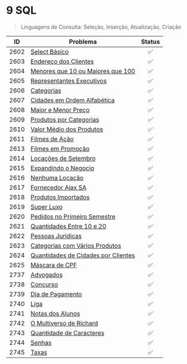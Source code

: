 # 9 SQL

>Linguagens de Consulta: Seleção, Inserção, Atualização, Criação

|ID|Problema|Status|
|-|-|:-:|
|2602|[Select Básico](https://github.com/JefersonMelo/01-URI/tree/master/09-SQL/URI-2602)|:white_check_mark:|
|2603|[Endereço dos Clientes](https://github.com/JefersonMelo/01-URI/tree/master/09-SQL/URI-2603)|:white_check_mark:|
|2604|[Menores que 10 ou Maiores que 100](https://github.com/JefersonMelo/01-URI/tree/master/09-SQL/URI-2604)|:white_check_mark:|
|2605|[Representantes Executivos](https://github.com/JefersonMelo/01-URI/tree/master/09-SQL/URI-2605)|:white_check_mark:|
|2606|[Categorias](https://github.com/JefersonMelo/01-URI/tree/master/09-SQL/URI-2606)|:white_check_mark:|
|2607|[Cidades em Ordem Alfabética](https://github.com/JefersonMelo/01-URI/tree/master/09-SQL/URI-2607)|:white_check_mark:|
|2608|[Maior e Menor Preço](https://github.com/JefersonMelo/01-URI/tree/master/09-SQL/URI-2608)|:white_check_mark:|
|2609|[Produtos por Categorias](https://github.com/JefersonMelo/01-URI/tree/master/09-SQL/URI-2609)|:white_check_mark:|
|2610|[Valor Médio dos Produtos](https://github.com/JefersonMelo/01-URI/tree/master/09-SQL/URI-2610)|:white_check_mark:|
|2611|[Filmes de Ação](https://github.com/JefersonMelo/01-URI/tree/master/09-SQL/URI-2611)|:white_check_mark:|
|2613|[Filmes em Promoção](https://github.com/JefersonMelo/01-URI/tree/master/09-SQL/URI-2613)|:white_check_mark:|
|2614|[Locações de Setembro](https://github.com/JefersonMelo/01-URI/tree/master/09-SQL/URI-2614)|:white_check_mark:|
|2615|[Expandindo o Negocio](https://github.com/JefersonMelo/01-URI/tree/master/09-SQL/URI-2615)|:white_check_mark:|
|2616|[Nenhuma Locação](https://github.com/JefersonMelo/01-URI/tree/master/09-SQL/URI-2616)|:white_check_mark:|
|2617|[Fornecedor Ajax SA](https://github.com/JefersonMelo/01-URI/tree/master/09-SQL/URI-2617)|:white_check_mark:|
|2618|[Produtos Importados](https://github.com/JefersonMelo/01-URI/tree/master/09-SQL/URI-2618)|:white_check_mark:|
|2619|[Super Luxo](https://github.com/JefersonMelo/01-URI/tree/master/09-SQL/URI-2619)|:white_check_mark:|
|2620|[Pedidos no Primeiro Semestre](https://github.com/JefersonMelo/01-URI/tree/master/09-SQL/URI-2620)|:white_check_mark:|
|2621|[Quantidades Entre 10 e 20](https://github.com/JefersonMelo/01-URI/tree/master/09-SQL/URI-2621)|:white_check_mark:|
|2622|[Pessoas Jurídicas](https://github.com/JefersonMelo/01-URI/tree/master/09-SQL/URI-2622)|:white_check_mark:|
|2623|[Categorias com Vários Produtos](https://github.com/JefersonMelo/01-URI/tree/master/09-SQL/URI-2623)|:white_check_mark:|
|2624|[Quantidades de Cidades por Clientes](https://github.com/JefersonMelo/01-URI/tree/master/09-SQL/URI-2624)|:white_check_mark:|
|2625|[Máscara de CPF](https://github.com/JefersonMelo/01-URI/tree/master/09-SQL/URI-2625)|:white_check_mark:|
|2737|[Advogados](https://github.com/JefersonMelo/01-URI/tree/master/09-SQL/URI-2737)|:white_check_mark:|
|2738|[Concurso](https://github.com/JefersonMelo/01-URI/tree/master/09-SQL/URI-2738)|:white_check_mark:|
|2739|[Dia de Pagamento](https://github.com/JefersonMelo/01-URI/tree/master/09-SQL/URI-2739)|:white_check_mark:|
|2740|[Liga](https://github.com/JefersonMelo/01-URI/tree/master/09-SQL/URI-2740)|:white_check_mark:|
|2741|[Notas dos Alunos](https://github.com/JefersonMelo/01-URI/tree/master/09-SQL/URI-2741)|:white_check_mark:
|2742|[O Multiverso de Richard](https://github.com/JefersonMelo/01-URI/tree/master/09-SQL/URI-2742)|:white_check_mark:
|2743|[Quantidade de Caracteres](https://github.com/JefersonMelo/01-URI/tree/master/09-SQL/URI-2743)|:white_check_mark:
|2744|[Senhas](https://github.com/JefersonMelo/01-URI/tree/master/09-SQL/URI-2744)|:white_check_mark:
|2745|[Taxas](https://github.com/JefersonMelo/01-URI/tree/master/09-SQL/URI-2745)|:white_check_mark:
